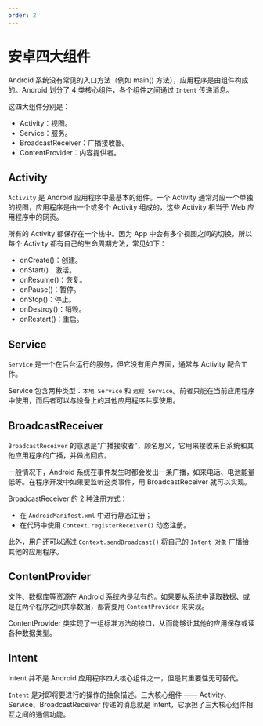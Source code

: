 ```yaml
---
order: 2
---
```


# 安卓四大组件

Android 系统没有常见的入口方法（例如 main() 方法），应用程序是由组件构成的。Android 划分了 4 类核心组件，各个组件之间通过 `Intent` 传递消息。

这四大组件分别是：

- Activity：视图。
- Service：服务。
- BroadcastReceiver：广播接收器。
- ContentProvider：内容提供者。

## Activity

`Activity` 是 Android 应用程序中最基本的组件。一个 Activity 通常对应一个单独的视图，应用程序是由一个或多个 Activity 组成的，这些 Activity 相当于 Web 应用程序中的网页。

所有的 Activity 都保存在一个栈中。因为 App 中会有多个视图之间的切换，所以每个 Activity 都有自己的生命周期方法，常见如下：

- onCreate()：创建。
- onStart()：激活。
- onResume()：恢复。
- onPause()：暂停。
- onStop()：停止。
- onDestroy()：销毁。
- onRestart()：重启。

## Service

`Service` 是一个在后台运行的服务，但它没有用户界面，通常与 Activity 配合工作。

Service 包含两种类型：`本地 Service` 和 `远程 Service`。前者只能在当前应用程序中使用，而后者可以与设备上的其他应用程序共享使用。

## BroadcastReceiver

`BroadcastReceiver` 的意思是“广播接收者”，顾名思义，它用来接收来自系统和其他应用程序的广播，并做出回应。

一般情况下，Android 系统在事件发生时都会发出一条广播，如来电话、电池能量低等。在程序开发中如果要监听这类事件，用 BroadcastReceiver 就可以实现。

BroadcastReceiver 的 2 种注册方式：

- 在 `AndroidManifest.xml` 中进行静态注册；
- 在代码中使用 `Context.registerReceiver()` 动态注册。

此外，用户还可以通过 `Context.sendBroadcast()` 将自己的 `Intent 对象` 广播给其他的应用程序。

## ContentProvider

文件、数据库等资源在 Android 系统内是私有的。如果要从系统中读取数据、或是在两个程序之间共享数据，都需要用 `ContentProvider` 来实现。

ContentProvider 类实现了一组标准方法的接口，从而能够让其他的应用保存或读各种数据类型。

## Intent

Intent 并不是 Android 应用程序四大核心组件之一，但是其重要性无可替代。

`Intent` 是对即将要进行的操作的抽象描述。三大核心组件 —— Activity、Service、BroadcastReceiver 传递的消息就是 Intent，它承担了三大核心组件相互之间的通信功能。
